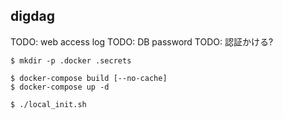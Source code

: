 ## digdag

TODO: web access log
TODO: DB password
TODO: 認証かける?

```console
$ mkdir -p .docker .secrets

$ docker-compose build [--no-cache]
$ docker-compose up -d

$ ./local_init.sh
```
